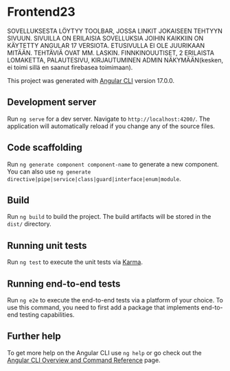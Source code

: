 # Frontend23

SOVELLUKSESTA LÖYTYY TOOLBAR, JOSSA LINKIT JOKAISEEN TEHTYYN SIVUUN. SIVUILLA ON ERILAISIA SOVELLUKSIA JOIHIN KAIKKIIN ON KÄYTETTY ANGULAR 17 VERSIOTA. ETUSIVULLA EI OLE JUURIKAAN MITÄÄN. TEHTÄVIÄ OVAT MM. LASKIN. FINNKINOUUTISET, 2 ERILAISTA LOMAKETTA, PALAUTESIVU, KIRJAUTUMINEN ADMIN NÄKYMÄÄN(kesken, ei toimi sillä en saanut firebasea toimimaan).




This project was generated with [Angular CLI](https://github.com/angular/angular-cli) version 17.0.0.

## Development server

Run `ng serve` for a dev server. Navigate to `http://localhost:4200/`. The application will automatically reload if you change any of the source files.

## Code scaffolding

Run `ng generate component component-name` to generate a new component. You can also use `ng generate directive|pipe|service|class|guard|interface|enum|module`.

## Build

Run `ng build` to build the project. The build artifacts will be stored in the `dist/` directory.

## Running unit tests

Run `ng test` to execute the unit tests via [Karma](https://karma-runner.github.io).

## Running end-to-end tests

Run `ng e2e` to execute the end-to-end tests via a platform of your choice. To use this command, you need to first add a package that implements end-to-end testing capabilities.

## Further help

To get more help on the Angular CLI use `ng help` or go check out the [Angular CLI Overview and Command Reference](https://angular.io/cli) page.
